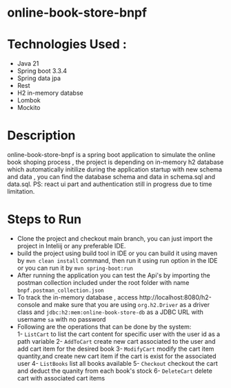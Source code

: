 # online-book-store-bnpf

# Technologies Used :
  - Java 21
  - Spring boot 3.3.4
  - Spring data jpa
  - Rest
  - H2 in-memory databse
  - Lombok
  - Mockito

# Description 

online-book-store-bnpf is a spring boot application to simulate the online book shoping process , the project is depending on in-memory h2 database which automatically initilize during the application startup with new schema and data , you can find the database schema and data in schema.sql and data.sql.
PS: react ui part and authentication still in progress due to time limitation.

# Steps to Run 

- Clone the project and checkout main branch, you can just import the project in Inteliij or any preferable IDE.
- build the project using build tool in IDE or you can build it using maven by ````mvn clean install```` command, then run it using run option in the IDE or you can run it by ````mvn spring-boot:run````
- After running the application you can test the Api's by importing the postman collection included under the root folder with name  ````bnpf.postman_collection.json````
- To track the in-memory database , access http://localhost:8080/h2-console and make sure that you are using ````org.h2.Driver```` as a driver class and ````jdbc:h2:mem:online-book-store-db```` as a JDBC URL with username ````sa```` with no password
- Following are the operations that can be done by the system:<br>
  1- ````ListCart```` to list the cart content for specific user with the user id as a path variable
  2- ````AddToCart```` create new cart associated to the user and add cart item for the desired book
  3- ````ModifyCart```` modify the cart item quantity,and create new cart item if the cart is exist for the associated user
  4- ````ListBooks```` list all books available
  5- ````Checkout```` checkout the cart and deduct the quanity from each book's stock
  6- ````DeleteCart```` delete cart with associated cart items
